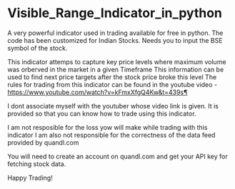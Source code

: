 # Visible_Range_Indicator_in_python
A very powerful indicator used in trading available for free in python. The code has been customized for Indian Stocks. Needs you to input the BSE symbol of the stock.


This indicator attemps to capture key price levels where maximum volume was orberved in the market in a given Timeframe
This information can be used to find next price targets after the stock price broke this level
The rules for trading from this indicator can be found in the youtube video - https://www.youtube.com/watch?v=kFmxXfgQ4Kw&t=439s¶

I dont associate myself with the youtuber whose video link is given. It is provided so that you can know how to trade using this indicator.

I am not resposible for the loss yow will make while trading with this indicator
I am also not responsible for the correctness of the data feed provided by quandl.com

You will need to create an account on quandl.com and get your API key for fetching stock data.

Happy Trading!

